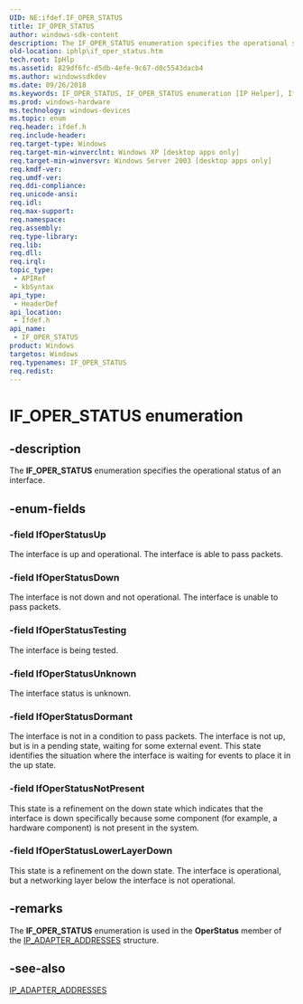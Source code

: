 ```yaml
---
UID: NE:ifdef.IF_OPER_STATUS
title: IF_OPER_STATUS
author: windows-sdk-content
description: The IF_OPER_STATUS enumeration specifies the operational status of an interface.
old-location: iphlp\if_oper_status.htm
tech.root: IpHlp
ms.assetid: 829df6fc-d5db-4efe-9c67-d0c5543dacb4
ms.author: windowssdkdev
ms.date: 09/26/2018
ms.keywords: IF_OPER_STATUS, IF_OPER_STATUS enumeration [IP Helper], IfOperStatusDormant, IfOperStatusDown, IfOperStatusLowerLayerDown, IfOperStatusNotPresent, IfOperStatusTesting, IfOperStatusUnknown, IfOperStatusUp, ifdef/IF_OPER_STATUS, ifdef/IfOperStatusDormant, ifdef/IfOperStatusDown, ifdef/IfOperStatusLowerLayerDown, ifdef/IfOperStatusNotPresent, ifdef/IfOperStatusTesting, ifdef/IfOperStatusUnknown, ifdef/IfOperStatusUp, iphlp.if_oper_status
ms.prod: windows-hardware
ms.technology: windows-devices
ms.topic: enum
req.header: ifdef.h
req.include-header: 
req.target-type: Windows
req.target-min-winverclnt: Windows XP [desktop apps only]
req.target-min-winversvr: Windows Server 2003 [desktop apps only]
req.kmdf-ver: 
req.umdf-ver: 
req.ddi-compliance: 
req.unicode-ansi: 
req.idl: 
req.max-support: 
req.namespace: 
req.assembly: 
req.type-library: 
req.lib: 
req.dll: 
req.irql: 
topic_type:
 - APIRef
 - kbSyntax
api_type:
 - HeaderDef
api_location:
 - Ifdef.h
api_name:
 - IF_OPER_STATUS
product: Windows
targetos: Windows
req.typenames: IF_OPER_STATUS
req.redist: 
---
```


# IF_OPER_STATUS enumeration


## -description


The <b>IF_OPER_STATUS</b> enumeration specifies the operational status of an interface.


## -enum-fields




### -field IfOperStatusUp

The interface is up and operational. The interface is able to pass packets.


### -field IfOperStatusDown

The interface is not down and not operational. The interface is unable to pass packets.


### -field IfOperStatusTesting

The interface is being tested.


### -field IfOperStatusUnknown

The interface status is unknown.


### -field IfOperStatusDormant

The interface is not
   in a condition to pass packets. The interface is  not up, but is
   in a pending state, waiting for some external event.  This state identifies the situation where the
   interface is waiting for events to place it in the up state.


### -field IfOperStatusNotPresent

This state is a refinement on the down state which
   indicates that the interface is down specifically because
   some component (for example, a hardware component) is not present in
   the system.


### -field IfOperStatusLowerLayerDown

This state is a refinement on the down state.
   The interface is operational, but a networking layer below the interface is not operational.


## -remarks



The <b>IF_OPER_STATUS</b> enumeration is used in the <b>OperStatus</b> member of the <a href="https://msdn.microsoft.com/a2df3749-6c75-40c0-8952-1656bbe639a6">IP_ADAPTER_ADDRESSES</a>  structure.




## -see-also




<a href="https://msdn.microsoft.com/a2df3749-6c75-40c0-8952-1656bbe639a6">IP_ADAPTER_ADDRESSES</a>
 

 

